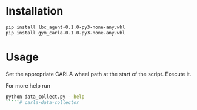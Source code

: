 # Installation

````bash
pip install lbc_agent-0.1.0-py3-none-any.whl
pip install gym_carla-0.1.0-py3-none-any.whl
````

# Usage

Set the appropriate CARLA wheel path at the start of the script. Execute it. 

For more help run

````bash
python data_collect.py --help
`````# carla-data-collector
